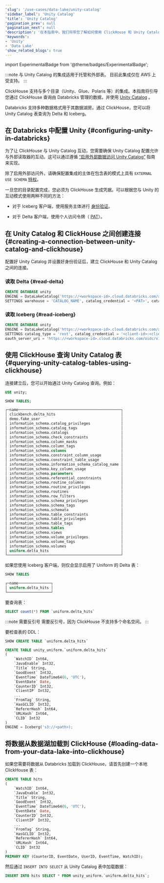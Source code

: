 ```yaml
---
'slug': '/use-cases/data-lake/unity-catalog'
'sidebar_label': 'Unity Catalog'
'title': 'Unity Catalog'
'pagination_prev': null
'pagination_next': null
'description': '在本指南中，我们将带您了解如何使用 ClickHouse 和 Unity Catalog 查询 S3 存储桶中的数据。'
'keywords':
- 'Unity'
- 'Data Lake'
'show_related_blogs': true
---
```


import ExperimentalBadge from '@theme/badges/ExperimentalBadge';

<ExperimentalBadge/>

:::note
与 Unity Catalog 的集成适用于托管和外部表。
目前此集成仅在 AWS 上受支持。
:::

ClickHouse 支持与多个目录（Unity、Glue、Polaris 等）的集成。本指南将引导您通过 ClickHouse 查询由 Databricks 管理的数据，并使用 [Unity Catalog](https://www.databricks.com/product/unity-catalog) 。

Databricks 支持多种数据格式用于其数据湖房。通过 ClickHouse，您可以将 Unity Catalog 表查询为 Delta 和 Iceberg。

## 在 Databricks 中配置 Unity {#configuring-unity-in-databricks}

为了让 ClickHouse 与 Unity Catalog 互动，您需要确保 Unity Catalog 配置允许与外部读取器的互动。这可以通过遵循 [“启用外部数据访问 Unity Catalog”](https://docs.databricks.com/aws/en/external-access/admin) 指南来实现。

除了启用外部访问外，请确保配置集成的主体在包含表的模式上具有 `EXTERNAL USE SCHEMA` [特权](https://docs.databricks.com/aws/en/external-access/admin#external-schema)。

一旦您的目录配置完成，您必须为 ClickHouse 生成凭据。可以根据您与 Unity 的互动模式使用两种不同的方法：

* 对于 Iceberg 客户端，使用服务主体进行 [身份验证](https://docs.databricks.com/aws/en/dev-tools/auth/oauth-m2m)。

* 对于 Delta 客户端，使用个人访问令牌（ [PAT](https://docs.databricks.com/aws/en/dev-tools/auth/pat)）。

## 在 Unity Catalog 和 ClickHouse 之间创建连接 {#creating-a-connection-between-unity-catalog-and-clickhouse}

配置好 Unity Catalog 并设置好身份验证后，建立 ClickHouse 和 Unity Catalog 之间的连接。

### 读取 Delta {#read-delta}

```sql
CREATE DATABASE unity
ENGINE = DataLakeCatalog('https://<workspace-id>.cloud.databricks.com/api/2.1/unity-catalog')
SETTINGS warehouse = 'CATALOG_NAME', catalog_credential = '<PAT>', catalog_type = 'unity'
```

### 读取 Iceberg {#read-iceberg}

```sql
CREATE DATABASE unity
ENGINE = DataLakeCatalog('https://<workspace-id>.cloud.databricks.com/api/2.1/unity-catalog/iceberg')
SETTINGS catalog_type = 'rest', catalog_credential = '<client-id>:<client-secret>', warehouse = 'workspace', 
oauth_server_uri = 'https://<workspace-id>.cloud.databricks.com/oidc/v1/token', auth_scope = 'all-apis,sql'
```

## 使用 ClickHouse 查询 Unity Catalog 表 {#querying-unity-catalog-tables-using-clickhouse}

连接建立后，您可以开始通过 Unity Catalog 查询。例如：

```sql
USE unity;

SHOW TABLES;

┌─name───────────────────────────────────────────────┐
│ clickbench.delta_hits                              │
│ demo.fake_user                                     │
│ information_schema.catalog_privileges              │
│ information_schema.catalog_tags                    │
│ information_schema.catalogs                        │
│ information_schema.check_constraints               │
│ information_schema.column_masks                    │
│ information_schema.column_tags                     │
│ information_schema.columns                         │
│ information_schema.constraint_column_usage         │
│ information_schema.constraint_table_usage          │
│ information_schema.information_schema_catalog_name │
│ information_schema.key_column_usage                │
│ information_schema.parameters                      │
│ information_schema.referential_constraints         │
│ information_schema.routine_columns                 │
│ information_schema.routine_privileges              │
│ information_schema.routines                        │
│ information_schema.row_filters                     │
│ information_schema.schema_privileges               │
│ information_schema.schema_tags                     │
│ information_schema.schemata                        │
│ information_schema.table_constraints               │
│ information_schema.table_privileges                │
│ information_schema.table_tags                      │
│ information_schema.tables                          │
│ information_schema.views                           │
│ information_schema.volume_privileges               │
│ information_schema.volume_tags                     │
│ information_schema.volumes                         │
│ uniform.delta_hits                                 │
└────────────────────────────────────────────────────┘
```

如果您使用 Iceberg 客户端，则仅会显示启用了 Uniform 的 Delta 表：

```sql
SHOW TABLES

┌─name───────────────┐
│ uniform.delta_hits │
└────────────────────┘
```

要查询表：

```sql
SELECT count(*) FROM `uniform.delta_hits`
```

:::note 需要反引号
需要反引号，因为 ClickHouse 不支持多个命名空间。
:::

要检查表的 DDL：

```sql
SHOW CREATE TABLE `uniform.delta_hits`

CREATE TABLE unity_uniform.`uniform.delta_hits`
(
    `WatchID` Int64,
    `JavaEnable` Int32,
    `Title` String,
    `GoodEvent` Int32,
    `EventTime` DateTime64(6, 'UTC'),
    `EventDate` Date,
    `CounterID` Int32,
    `ClientIP` Int32,
    ...
    `FromTag` String,
    `HasGCLID` Int32,
    `RefererHash` Int64,
    `URLHash` Int64,
    `CLID` Int32
)
ENGINE = Iceberg('s3://<path>);

```

## 将数据从数据湖加载到 ClickHouse {#loading-data-from-your-data-lake-into-clickhouse}

如果您需要将数据从 Databricks 加载到 ClickHouse，请首先创建一个本地 ClickHouse 表：

```sql
CREATE TABLE hits
(
    `WatchID` Int64,
    `JavaEnable` Int32,
    `Title` String,
    `GoodEvent` Int32,
    `EventTime` DateTime64(6, 'UTC'),
    `EventDate` Date,
    `CounterID` Int32,
    `ClientIP` Int32,
    ...
    `FromTag` String,
    `HasGCLID` Int32,
    `RefererHash` Int64,
    `URLHash` Int64,
    `CLID` Int32
)
PRIMARY KEY (CounterID, EventDate, UserID, EventTime, WatchID);
```

然后通过 `INSERT INTO SELECT` 从 Unity Catalog 表中加载数据：

```sql
INSERT INTO hits SELECT * FROM unity_uniform.`uniform.delta_hits`;
```
